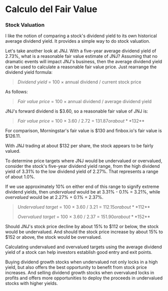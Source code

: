 # Calculo del Fair Value

### Stock Valuation

I like the notion of comparing a stock's dividend yield to its own historical average dividend yield. It provides a simple way to do stock valuation.

Let's take another look at JNJ. With a five-year average dividend yield of 2.73%, what is a reasonable fair value estimate of JNJ? Assuming that no dramatic events will impact JNJ's business, then the average dividend yield can be used to calculate a reasonable fair value price. Just rearrange the dividend yield formula:

> _Dividend yield_ = 100 × annual dividend / current stock price

As follows:

> _Fair value price_ = 100 × annual dividend / average dividend yield

JNJ's forward dividend is $3.60, so a reasonable fair value of JNJ is:

> _Fair value price_ = 100 × 3.60 / 2.72 = $131.87or about **$132**

For comparison, Morningstar's fair value is $130 and finbox.io's fair value is $126.11.

With JNJ trading at about $132 per share, the stock appears to be fairly valued.

To determine price targets where JNJ would be undervalued or overvalued, consider the stock's five-year dividend yield range, from the high dividend yield of 3.31% to the low dividend yield of 2.27%. That represents a range of about 1.0%.

If we use approximately 10% on either end of this range to signify extreme dividend yields, then _undervalued_ would be at 3.31% - 0.1% = 3.21%, while _overvalued_ would be at 2.27% + 0.1% = 2.37%.

> _Undervalued target_ = 100 × 3.60 / 3.21 = $112.15or about **$112**
>
> _Overvalued target_ = 100 × 3.60 / 2.37 = $151.90 or about **$152**

Should JNJ's stock price decline by about 15% to $112 or below, the stock would be undervalued. And should the stock price increase by about 15% to $152 or above, the stock would be overvalued.

Calculating undervalued and overvalued targets using the average dividend yield of a stock can help investors establish good entry and exit points.

Buying dividend growth stocks when undervalued not only locks in a high yield, but also offers the best opportunity to benefit from stock price increases. And selling dividend growth stocks when overvalued locks in profits and offers more opportunities to deploy the proceeds in undervalued stocks with higher yields.

